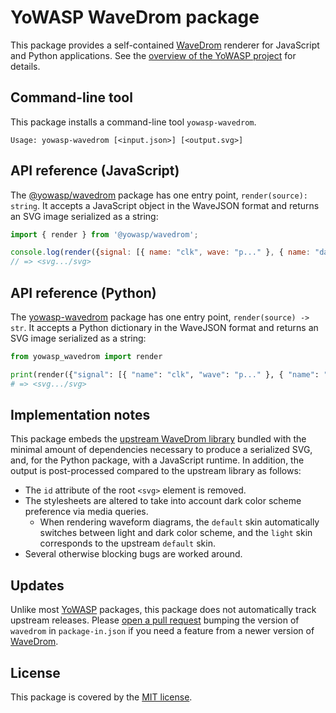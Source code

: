YoWASP WaveDrom package
=======================

This package provides a self-contained [WaveDrom] renderer for JavaScript and Python applications. See the [overview of the YoWASP project][yowasp] for details.

[WaveDrom]: https://wavedrom.com/
[yowasp]: https://yowasp.org/

Command-line tool
-----------------

This package installs a command-line tool `yowasp-wavedrom`.

```
Usage: yowasp-wavedrom [<input.json>] [<output.svg>]
```

API reference (JavaScript)
--------------------------

The [@yowasp/wavedrom] package has one entry point, `render(source): string`. It accepts a JavaScript object in the WaveJSON format and returns an SVG image serialized as a string:

```js
import { render } from '@yowasp/wavedrom';

console.log(render({signal: [{ name: "clk", wave: "p..." }, { name: "data", wave: "01.0" }]}));
// => <svg.../svg>
```

[@yowasp/wavedrom]: https://www.npmjs.com/package/@yowasp/wavedrom

API reference (Python)
----------------------

The [yowasp-wavedrom] package has one entry point, `render(source) -> str`. It accepts a Python dictionary in the WaveJSON format and returns an SVG image serialized as a string:

```py
from yowasp_wavedrom import render

print(render({"signal": [{ "name": "clk", "wave": "p..." }, { "name": "data", "wave": "01.0" }]}))
# => <svg.../svg>
```

[yowasp-wavedrom]: https://pypi.org/project/yowasp-wavedrom

Implementation notes
--------------------

This package embeds the [upstream WaveDrom library][upstream] bundled with the minimal amount of dependencies necessary to produce a serialized SVG, and, for the Python package, with a JavaScript runtime. In addition, the output is post-processed compared to the upstream library as follows:

* The `id` attribute of the root `<svg>` element is removed.
* The stylesheets are altered to take into account dark color scheme preference via media queries.
    * When rendering waveform diagrams, the `default` skin automatically switches between light and dark color scheme, and the `light` skin corresponds to the upstream `default` skin.
* Several otherwise blocking bugs are worked around.

[upstream]: https://npmjs.org/package/wavedrom

Updates
-------

Unlike most [YoWASP] packages, this package does not automatically track upstream releases. Please [open a pull request](https://github.com/YoWASP/wavedrom/pulls) bumping the version of `wavedrom` in `package-in.json` if you need a feature from a newer version of [WaveDrom].

License
-------

This package is covered by the [MIT license](LICENSE.txt).
